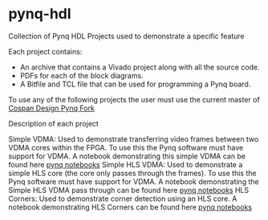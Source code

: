 # pynq-hdl

Collection of Pynq HDL Projects used to demonstrate a specific feature

Each project contains:

* An archive that contains a Vivado project along with all the source code.
* PDFs for each of the block diagrams.
* A Bitfile and TCL file that can be used for programming a Pynq board.


To use any of the following projects the user must use the current master of [Cospan Design Pynq Fork](https://github.com/CospanDesign/PYNQ)

Description of each project

Simple VDMA: Used to demonstrate transferring video frames between two VDMA cores within the FPGA. To use this the Pynq software must have support for VDMA. A notebook demonstrating this simple VDMA can be found here [pynq notebooks](https://github.com/CospanDesign/pynq-notebooks)
Simple HLS VDMA: Used to demonstrate a simple HLS core (the core only passes through the frames). To use this the Pynq software must have support for VDMA. A notebook demonstrating the Simple HLS VDMA pass through can be found here [pynq notebooks](https://github.com/CospanDesign/pynq-notebooks)
HLS Corners: Used to demonstrate corner detection using an HLS core. A notebook demonstrating HLS Corners can be found here [pynq notebooks](https://github.com/CospanDesign/pynq-notebooks)